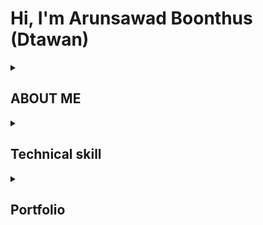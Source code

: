# Hi, I'm Arunsawad Boonthus (Dtawan) 
<details>
<summary><b><h2>ABOUT ME</h2></b></summary>
 
I am a Game Developer who is always trying to improve myself. Find new knowledge to be updated all the time.
I have experience with OOP Programing and C# programming for Unity
</details>

<details>
<summary><b><h2>Technical skill</h2></b></summary> 
 
**Programming Language**
- C# (Intermediate)
- C (Intermediate)
- HLSL (Basic)
- CSS (Basic)
- Python (Basic)
- Java (Basic)
- JavaScript (Basic)
- Lua (Basic)
- Sql (Basic)

**TOOL**
- Unity (Intermediate)
- Github (Intermediate)
- Maya (Basic)
- Adobe premiere pro (Basic)
- Adobe after effects (Basic)
- Adobe photoshop (Basic)
</details>

<details>
<summary><b><h2>Portfolio</h2></b></summary> 
 
- [Game Naughty](https://dtawan.itch.io/naughty) 
- [Game Naughty Mobile](https://naughtybu.itch.io/naughtymobile)
- [Create an Advertisement for Samsung Galaxy](https://www.youtube.com/watch?v=GCzYm4wQkQE)
 - [Project Kamaria]([https://www.youtube.com/watch?v=GCzYm4wQkQE](https://store.steampowered.com/app/2128500/Kamaria/?beta=0))
</details>
